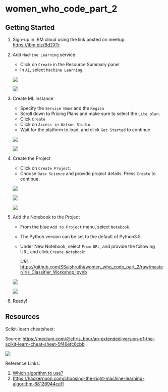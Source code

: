 # women_who_code_part_2

## Getting Started

1. Sign-up in IBM cloud using the link posted on meetup. https://ibm.biz/Bd2XTr
2. Add `Machine Learning` service.

    * Click on `Create` in the Resource Summary panel
    * In `AI`, select `Machine Learning`.
          
    ![](images/1.png)
    
    ![](images/2.png)

3. Create ML instance
    * Specify the `Service Name` and the `Region`
    * Scroll down to Pricing Plans and make sure to select the `Lite plan`.
    * Click `Create`
    * Click on `Access in Watson Studio`
    * Wait for the platform to load, and click `Get Started` to continue
    
    ![](images/3.png)
    
    ![](images/4.png)

4. Create the Project
    * Click on `Create Project`.
    * Choose `Data Science` and provide project details. Press `Create` to continue.
    
    ![](images/5.png)
    
    ![](images/6.png)
    
    ![](images/7.png)

5. Add the Notebook to the Project
    * From the blue `Add to Project` menu, select `Notebook`.
    * The Python version can be set to the default of Python3.5.
    
    * Under New Notebook, select `From URL`, and provide the following URL and click `Create Notebook`:
    
       _URL_ : https://github.com/SSaishruthi/women_who_code_part_2/raw/master/Iris_Classifier_Workshop.ipynb
    
    ![](images/8.png)
    
    ![](images/9.png)

6. Ready!

## Resources

Scikit-learn cheatsheet:

Source: https://medium.com/@chris_bour/an-extended-version-of-the-scikit-learn-cheat-sheet-5f46efc6cbb

   ![](images/sk.jpeg)

Reference Links:

1. [Which algorithm to use?](https://blogs.sas.com/content/subconsciousmusings/2017/04/12/machine-learning-algorithm-use/)
2. https://hackernoon.com/choosing-the-right-machine-learning-algorithm-68126944ce1f

